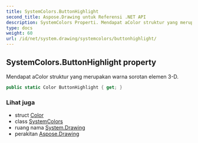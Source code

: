 ```yaml
---
title: SystemColors.ButtonHighlight
second_title: Aspose.Drawing untuk Referensi .NET API
description: SystemColors Properti. Mendapat aColor struktur yang merupakan warna sorotan elemen 3D.
type: docs
weight: 60
url: /id/net/system.drawing/systemcolors/buttonhighlight/
---
```

## SystemColors.ButtonHighlight property

Mendapat aColor struktur yang merupakan warna sorotan elemen 3-D.

```csharp
public static Color ButtonHighlight { get; }
```

### Lihat juga

* struct [Color](../../color/)
* class [SystemColors](../)
* ruang nama [System.Drawing](../../systemcolors/)
* perakitan [Aspose.Drawing](../../../)


